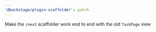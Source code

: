 ```yaml
---
'@backstage/plugin-scaffolder': patch
---
```


Make the `/next` scaffolder work end to end with the old `TaskPage` view
